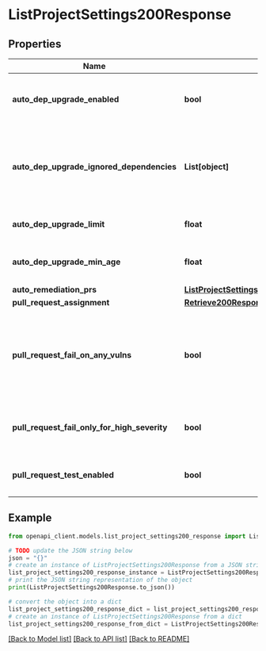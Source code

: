 # ListProjectSettings200Response


## Properties

Name | Type | Description | Notes
------------ | ------------- | ------------- | -------------
**auto_dep_upgrade_enabled** | **bool** | If set to &#x60;true&#x60;, Snyk will raise dependency upgrade PRs automatically. | [optional] 
**auto_dep_upgrade_ignored_dependencies** | **List[object]** | An array of comma-separated strings with names of dependencies you wish Snyk to ignore to upgrade. | [optional] 
**auto_dep_upgrade_limit** | **float** | The limit on auto dependency upgrade PRs. | [optional] 
**auto_dep_upgrade_min_age** | **float** | The age (in days) that an automatic dependency check is valid for | [optional] 
**auto_remediation_prs** | [**ListProjectSettings200ResponseAutoRemediationPrs**](ListProjectSettings200ResponseAutoRemediationPrs.md) |  | [optional] 
**pull_request_assignment** | [**Retrieve200ResponsePullRequestAssignment**](Retrieve200ResponsePullRequestAssignment.md) |  | [optional] 
**pull_request_fail_on_any_vulns** | **bool** | If set to &#x60;true&#x60;, fail Snyk Test if the repo has any vulnerabilities. Otherwise, fail only when the PR is adding a vulnerable dependency. | [optional] 
**pull_request_fail_only_for_high_severity** | **bool** | If set to &#x60;true&#x60;, fail Snyk Test only for high and critical severity vulnerabilities | [optional] 
**pull_request_test_enabled** | **bool** | If set to &#x60;true&#x60;, Snyk Test checks PRs for vulnerabilities.:cq | [optional] 

## Example

```python
from openapi_client.models.list_project_settings200_response import ListProjectSettings200Response

# TODO update the JSON string below
json = "{}"
# create an instance of ListProjectSettings200Response from a JSON string
list_project_settings200_response_instance = ListProjectSettings200Response.from_json(json)
# print the JSON string representation of the object
print(ListProjectSettings200Response.to_json())

# convert the object into a dict
list_project_settings200_response_dict = list_project_settings200_response_instance.to_dict()
# create an instance of ListProjectSettings200Response from a dict
list_project_settings200_response_from_dict = ListProjectSettings200Response.from_dict(list_project_settings200_response_dict)
```
[[Back to Model list]](../README.md#documentation-for-models) [[Back to API list]](../README.md#documentation-for-api-endpoints) [[Back to README]](../README.md)


